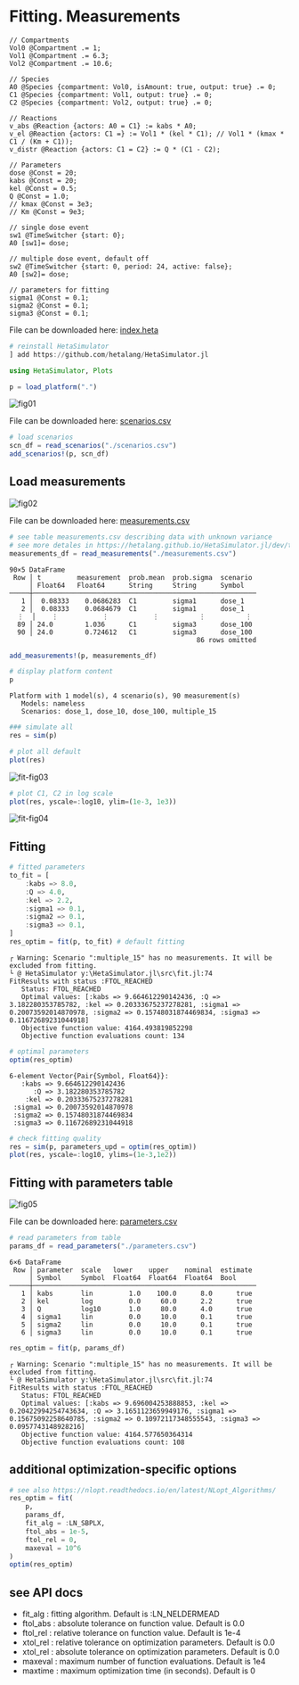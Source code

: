 # Fitting. Measurements


```heta
// Compartments
Vol0 @Compartment .= 1;
Vol1 @Compartment .= 6.3;
Vol2 @Compartment .= 10.6;

// Species
A0 @Species {compartment: Vol0, isAmount: true, output: true} .= 0;
C1 @Species {compartment: Vol1, output: true} .= 0;
C2 @Species {compartment: Vol2, output: true} .= 0;

// Reactions
v_abs @Reaction {actors: A0 = C1} := kabs * A0;
v_el @Reaction {actors: C1 =} := Vol1 * (kel * C1); // Vol1 * (kmax * C1 / (Km + C1));
v_distr @Reaction {actors: C1 = C2} := Q * (C1 - C2);

// Parameters
dose @Const = 20;
kabs @Const = 20;
kel @Const = 0.5;
Q @Const = 1.0;
// kmax @Const = 3e3;
// Km @Const = 9e3;

// single dose event
sw1 @TimeSwitcher {start: 0};
A0 [sw1]= dose;

// multiple dose event, default off
sw2 @TimeSwitcher {start: 0, period: 24, active: false};
A0 [sw2]= dose;

// parameters for fitting
sigma1 @Const = 0.1;
sigma2 @Const = 0.1;
sigma3 @Const = 0.1;
```

File can be downloaded here: [index.heta](./fit-files/index.heta)

```julia
# reinstall HetaSimulator
] add https://github.com/hetalang/HetaSimulator.jl
```

```julia
using HetaSimulator, Plots

p = load_platform(".")
```

![fig01](fit-fig01.png)

File can be downloaded here: [scenarios.csv](./fit-files/scenarios.csv)

```julia
# load scenarios
scn_df = read_scenarios("./scenarios.csv")
add_scenarios!(p, scn_df)
```

## Load measurements

![fig02](fit-fig02.png)

File can be downloaded here: [measurements.csv](./fit-files/measurements.csv)

```julia
# see table measurements.csv describing data with unknown variance
# see more detales in https://hetalang.github.io/HetaSimulator.jl/dev/table-formats/measurement/
measurements_df = read_measurements("./measurements.csv")
```

```
90×5 DataFrame
 Row │ t         measurement  prob.mean  prob.sigma  scenario 
     │ Float64   Float64      String     String      Symbol   
─────┼────────────────────────────────────────────────────────
   1 │  0.08333    0.0686283  C1         sigma1      dose_1
   2 │  0.08333    0.0684679  C1         sigma1      dose_1
  ⋮  │    ⋮           ⋮           ⋮          ⋮          ⋮
  89 │ 24.0        1.036      C1         sigma3      dose_100
  90 │ 24.0        0.724612   C1         sigma3      dose_100
                                               86 rows omitted
```

```julia
add_measurements!(p, measurements_df)

# display platform content
p
```

```
Platform with 1 model(s), 4 scenario(s), 90 measurement(s)
   Models: nameless
   Scenarios: dose_1, dose_10, dose_100, multiple_15
```

```julia
### simulate all
res = sim(p)

# plot all default
plot(res)
```

![fit-fig03](./fit-fig03.png)

```julia
# plot C1, C2 in log scale
plot(res, yscale=:log10, ylim=(1e-3, 1e3))
```

![fit-fig04](./fit-fig04.png)

## Fitting

```julia
# fitted parameters
to_fit = [
    :kabs => 8.0,
    :Q => 4.0,
    :kel => 2.2,
    :sigma1 => 0.1,
    :sigma2 => 0.1,
    :sigma3 => 0.1,
]
res_optim = fit(p, to_fit) # default fitting
```

```
┌ Warning: Scenario ":multiple_15" has no measurements. It will be excluded from fitting.
└ @ HetaSimulator y:\HetaSimulator.jl\src\fit.jl:74
FitResults with status :FTOL_REACHED
   Status: FTOL_REACHED
   Optimal values: [:kabs => 9.664612290142436, :Q => 3.182280353785782, :kel => 0.20333675237278281, :sigma1 => 0.20073592014870978, :sigma2 => 0.15748031874469834, :sigma3 => 0.11672689231044918]
   Objective function value: 4164.493819852298
   Objective function evaluations count: 134
```

```julia
# optimal parameters
optim(res_optim)
```

```
6-element Vector{Pair{Symbol, Float64}}:
   :kabs => 9.664612290142436
      :Q => 3.182280353785782
    :kel => 0.20333675237278281
 :sigma1 => 0.20073592014870978
 :sigma2 => 0.15748031874469834
 :sigma3 => 0.11672689231044918
```

```julia
# check fitting quality 
res = sim(p, parameters_upd = optim(res_optim))
plot(res, yscale=:log10, ylims=(1e-3,1e2))
```

## Fitting with parameters table

![fig05](fit-fig06.png)

File can be downloaded here: [parameters.csv](./fit-files/parameters.csv)

```julia
# read parameters from table
params_df = read_parameters("./parameters.csv")
```

```
6×6 DataFrame
 Row │ parameter  scale   lower    upper    nominal  estimate 
     │ Symbol     Symbol  Float64  Float64  Float64  Bool     
─────┼────────────────────────────────────────────────────────
   1 │ kabs       lin         1.0    100.0      8.0      true
   2 │ kel        log         0.0     60.0      2.2      true
   3 │ Q          log10       1.0     80.0      4.0      true
   4 │ sigma1     lin         0.0     10.0      0.1      true
   5 │ sigma2     lin         0.0     10.0      0.1      true
   6 │ sigma3     lin         0.0     10.0      0.1      true
```

```julia
res_optim = fit(p, params_df)
```

```
┌ Warning: Scenario ":multiple_15" has no measurements. It will be excluded from fitting.
└ @ HetaSimulator y:\HetaSimulator.jl\src\fit.jl:74
FitResults with status :FTOL_REACHED
   Status: FTOL_REACHED
   Optimal values: [:kabs => 9.696004253888853, :kel => 0.20422994254743634, :Q => 3.1651123659949176, :sigma1 => 0.15675092258640785, :sigma2 => 0.10972117348555543, :sigma3 => 0.0957743148928216]
   Objective function value: 4164.577650364314
   Objective function evaluations count: 108
```

## additional optimization-specific options

```julia
# see also https://nlopt.readthedocs.io/en/latest/NLopt_Algorithms/
res_optim = fit(
    p, 
    params_df, 
    fit_alg = :LN_SBPLX, 
    ftol_abs = 1e-5, 
    ftol_rel = 0, 
    maxeval = 10^6
)
optim(res_optim)
```

## see API docs

- fit_alg : fitting algorithm. Default is :LN_NELDERMEAD
- ftol_abs : absolute tolerance on function value. Default is 0.0
- ftol_rel : relative tolerance on function value. Default is 1e-4
- xtol_rel : relative tolerance on optimization parameters. Default is 0.0
- xtol_rel : absolute tolerance on optimization parameters. Default is 0.0
- maxeval : maximum number of function evaluations. Default is 1e4
- maxtime : maximum optimization time (in seconds). Default is 0
